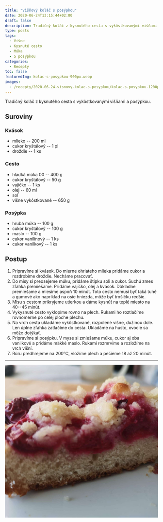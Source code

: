 ```yaml
---
title: "Višňový koláč s posýpkou"
date: 2020-06-24T13:15:44+02:00
draft: false
description: Tradičný koláč z kysnutého cesta s vykôstkovanými višňami a posýpkou.
type: posts
tags:
  - Višne
  - Kysnuté cesto
  - Múka
  - S posýpkou
categories:
  - Recepty
toc: false
featuredImg: kolac-s-posypkou-900px.webp
images:
  - /recepty/2020-06-24-visnovy-kolac-s-posypkou/kolac-s-posypkou-1200px.jpg
---
```


Tradičný koláč z kysnutého cesta s vykôstkovanými višňami a posýpkou.

## Suroviny

### Kvások

- mlieko -- 200 ml
- cukor kryštálový -- 1 pl
- droždie -- 1 ks

### Cesto

- hladká múka 00 -- 400 g
- cukor kryštálový -- 50 g
- vajíčko -- 1 ks
- olej -- 60 ml
- soľ
- višne vykôstkované -- 650 g

### Posýpka

- hrubá múka -- 100 g
- cukor kryštálový -- 100 g
- maslo -- 100 g
- cukor vanilínový -- 1 ks
- cukor vanilkový -- 1 ks

## Postup

1. Pripravíme si kvások. Do mierne ohriateho mlieka pridáme cukor a rozdrobíme droždie. Necháme pracovať.
2. Do misy si preosejeme múku, pridáme štipku soli a cukor. Suchú zmes zľahka premiešame. Pridáme vajíčko, olej a kvások. Dôkladne premiešame a miesime aspoň 10 minút. Toto cesto nemusí byť taká tuhé a gumové ako napríklad na osie hniezda, môže byť trošičku redšie.
3. Misu s cestom prikryjeme utierkou a dáme kysnúť na teplé miesto na 40--45 minút.
4. Vykysnuté cesto vyklopíme rovno na plech. Rukami ho roztlačíme rovnomerne po celej ploche plechu.
5. Na vrch cesta ukladáme vykôstkované, rozpolené višne, dužinou dole. Len úplne zľahka zatlačíme do cesta. Ukladáme na husto, ovocie sa môže dotýkať.
6. Pripravíme si posýpku. V myse si zmiešame múku, cukor aj oba vanilkové a pridáme mäkké maslo. Rukami rozmrvíme a rozložíme na vrch višní.
7. Rúru predhrejeme na 200°C, vložíme plech a pečieme 18 až 20 minút.

---

![Višňový koláč s posýpkou](kolac-s-posypkou-1200px.jpg "Koláč s posýpkou (autor: zwieratko, 2020)")
